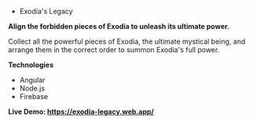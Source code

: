 * Exodia's Legacy

**Align the forbidden pieces of Exodia to unleash its ultimate power.**

Collect all the powerful pieces of Exodia, the ultimate mystical being, and arrange them in the correct order to summon Exodia's full power.

**Technologies**

- Angular
- Node.js
- Firebase

**Live Demo: https://exodia-legacy.web.app/**